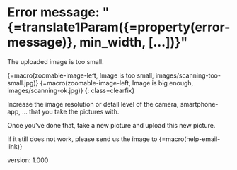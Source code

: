 # Error message: "{=translate1Param({=property(error-message)}, min_width, […])}"

The uploaded image is too small.

{=macro(zoomable-image-left, Image is too small, images/scanning-too-small.jpg)}
{=macro(zoomable-image-left, Image is big enough, images/scanning-ok.jpg)}
{: class=clearfix}

Increase the image resolution or detail level of the camera, smartphone-app, … that you take the pictures with.

Once you've done that, take a new picture and upload this new picture.

If it still does not work, please send us the image to {=macro(help-email-link)}

version: 1.000
